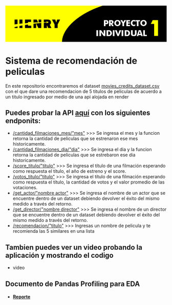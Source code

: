 ![head](https://github.com/Kapuzta/Proyecto_individual_I/blob/280f177649bb0050b6fde830ed5429593654a0a3/titulo.png)

# Sistema de recomendación de peliculas 
En este repositorio encontraremos el dataset [movies_credits_dataset.csv](https://github.com/Kapuzta/Proyecto_individual_I/blob/d6f058193841d2d50b6a575ed97ef24e00787af1/movies_credits_dataset.csv) con el que dare una recomendacion de 5 titulos de peliculas de acuerdo a un titulo ingresado por medio de una api alojada en render

## Puedes probar la API [aquí](https://movies-xvg8.onrender.com) con los siguientes endponits:
  - [/cantidad_filmaciones_mes/"mes"](https://movies-xvg8.onrender.com/cantidad_filmaciones_mes/) >>> Se ingresa el mes y la funcion retorna la cantidad de peliculas que se estrenaron ese mes historicamente.
  - [/cantidad_filmaciones_dia/"dia"](https://movies-xvg8.onrender.com/cantidad_filmaciones_dia/) >>> Se ingresa el dia y la funcion retorna la cantidad de peliculas que se estrebaron ese dia historicamente.
  - [/score_titulo/"titulo"](https://movies-xvg8.onrender.com/score_titulo/) >>> Se ingresa el título de una filmación esperando como respuesta el título, el año de estreno y el score.
  - [/votos_titulo/"titulo"](https://movies-xvg8.onrender.com/votos_titulo/) >>> Se ingresa el título de una filmación esperando como respuesta el título, la cantidad de votos y el valor promedio de las votaciones.
  - [/get_actor/"nombre actor"](https://movies-xvg8.onrender.com/get_actor/) >>> Se ingresa el nombre de un actor que se encuentre dentro de un dataset debiendo devolver el éxito del mismo medido a través del retorno.
  - [/get_director/"nombre director"](https://movies-xvg8.onrender.com/get_director/) >>> Se ingresa el nombre de un director que se encuentre dentro de un dataset debiendo devolver el éxito del mismo medido a través del retorno.
  - [/recomendacion/"titulo"](https://movies-xvg8.onrender.com/recomendacion/) >>> Ingresas un nombre de pelicula y te recomienda las 5 similares en una lista

## Tambien puedes ver un video probando la aplicación y mostrando el codigo
  - video

## Documento de Pandas Profiling para EDA
  - #### [Reporte](https://drive.google.com/file/d/1YfNTYqnsvff3TOyV8SReJUnGUfDD6NnV/view?usp=drive_link)
